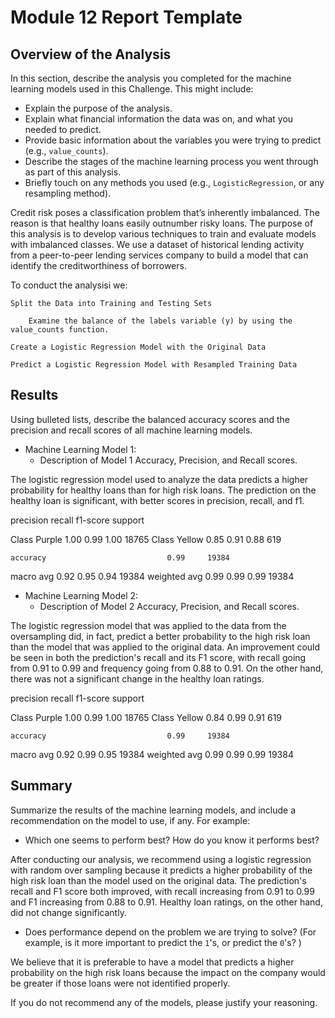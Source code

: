 # Module 12 Report Template

## Overview of the Analysis

In this section, describe the analysis you completed for the machine learning models used in this Challenge. This might include:

* Explain the purpose of the analysis.
* Explain what financial information the data was on, and what you needed to predict.
* Provide basic information about the variables you were trying to predict (e.g., `value_counts`).
* Describe the stages of the machine learning process you went through as part of this analysis.
* Briefly touch on any methods you used (e.g., `LogisticRegression`, or any resampling method).

Credit risk poses a classification problem that’s inherently imbalanced. The reason is that healthy loans easily outnumber risky loans. The purpose of this analysis is to develop various techniques to train and evaluate models with imbalanced classes. We use a dataset of historical lending activity from a peer-to-peer lending services company to build a model that can identify the creditworthiness of borrowers.

To conduct the analysisi we:

    Split the Data into Training and Testing Sets
    
        Examine the balance of the labels variable (y) by using the value_counts function.

    Create a Logistic Regression Model with the Original Data

    Predict a Logistic Regression Model with Resampled Training Data

## Results

Using bulleted lists, describe the balanced accuracy scores and the precision and recall scores of all machine learning models.

* Machine Learning Model 1:
  * Description of Model 1 Accuracy, Precision, and Recall scores.
  
 The logistic regression model used to analyze the data predicts a higher probability for healthy loans than for high risk loans. The prediction on the healthy loan is significant, with better scores in precision, recall, and f1.
 
 precision    recall  f1-score   support

Class Purple       1.00      0.99      1.00     18765
Class Yellow       0.85      0.91      0.88       619

    accuracy                           0.99     19384
   macro avg       0.92      0.95      0.94     19384
weighted avg       0.99      0.99      0.99     19384



* Machine Learning Model 2:
  * Description of Model 2 Accuracy, Precision, and Recall scores.
  
 The logistic regression model that was applied to the data from the oversampling did, in fact, predict a better probability to the high risk loan than the model that was applied to the original data. An improvement could be seen in both the prediction's recall and its F1 score, with recall going from 0.91 to 0.99 and frequency going from 0.88 to 0.91. On the other hand, there was not a significant change in the healthy loan ratings.
  
   precision    recall  f1-score   support

Class Purple       1.00      0.99      1.00     18765
Class Yellow       0.84      0.99      0.91       619

    accuracy                           0.99     19384
   macro avg       0.92      0.99      0.95     19384
weighted avg       0.99      0.99      0.99     19384

## Summary

Summarize the results of the machine learning models, and include a recommendation on the model to use, if any. For example:
* Which one seems to perform best? How do you know it performs best?

After conducting our analysis, we recommend using a logistic regression with random over sampling because it predicts a higher probability of the high risk loan than the model used on the original data. The prediction's recall and F1 score both improved, with recall increasing from 0.91 to 0.99 and F1 increasing from 0.88 to 0.91. Healthy loan ratings, on the other hand, did not change significantly.

* Does performance depend on the problem we are trying to solve? (For example, is it more important to predict the `1`'s, or predict the `0`'s? )

We believe that it is preferable to have a model that predicts a higher probability on the high risk loans because the impact on the company would be greater if those loans were not identified properly. 

If you do not recommend any of the models, please justify your reasoning.
